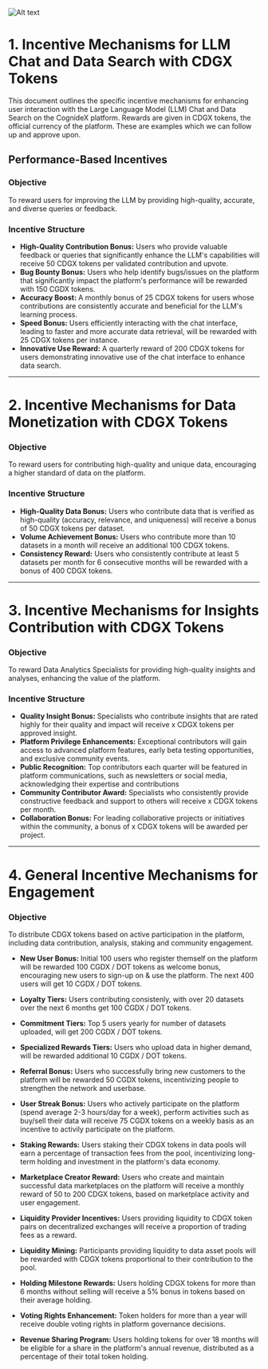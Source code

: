 ![Alt text](Assets/6..png)


# 1. Incentive Mechanisms for LLM Chat and Data Search with CDGX Tokens

This document outlines the specific incentive mechanisms for enhancing user interaction with the Large Language Model (LLM) Chat and Data Search on the CognideX platform. Rewards are given in CDGX tokens, the official currency of the platform. These are examples which we can follow up and approve upon.

## Performance-Based Incentives

### Objective
To reward users for improving the LLM by providing high-quality, accurate, and diverse queries or feedback.

### Incentive Structure
- **High-Quality Contribution Bonus:** Users who provide valuable feedback or queries that significantly enhance the LLM's capabilities will receive 50 CDGX tokens per validated contribution and upvote.
- **Bug Bounty Bonus:** Users who help identify bugs/issues on the platform that significantly impact the platform's performance will be rewarded with 150 CGDX tokens.
- **Accuracy Boost:** A monthly bonus of 25 CDGX tokens for users whose contributions are consistently accurate and beneficial for the LLM's learning process.
- **Speed Bonus:** Users efficiently interacting with the chat interface, leading to faster and more accurate data retrieval, will be rewarded with 25 CDGX tokens per instance.
- **Innovative Use Reward:** A quarterly reward of 200 CDGX tokens for users demonstrating innovative use of the chat interface to enhance data search.


---

# 2. Incentive Mechanisms for Data Monetization with CDGX Tokens


### Objective
To reward users for contributing high-quality and unique data, encouraging a higher standard of data on the platform.

### Incentive Structure
- **High-Quality Data Bonus:** Users who contribute data that is verified as high-quality (accuracy, relevance, and uniqueness) will receive a bonus of 50 CDGX tokens per dataset.
- **Volume Achievement Bonus:** Users who contribute more than 10 datasets in a month will receive an additional 100 CDGX tokens.
- **Consistency Reward:** Users who consistently contribute at least 5 datasets per month for 6 consecutive months will be rewarded with a bonus of 400 CDGX tokens.

---

# 3. Incentive Mechanisms for Insights Contribution with CDGX Tokens

### Objective
To reward Data Analytics Specialists for providing high-quality insights and analyses, enhancing the value of the platform.

### Incentive Structure
- **Quality Insight Bonus:** Specialists who contribute insights that are rated highly for their quality and impact will receive x CDGX tokens per approved insight.
- **Platform Privilege Enhancements:** Exceptional contributors will gain access to advanced platform features, early beta testing opportunities, and exclusive community events.
- **Public Recognition:** Top contributors each quarter will be featured in platform communications, such as newsletters or social media, acknowledging their expertise and contributions
- **Community Contributor Award:** Specialists who consistently provide constructive feedback and support to others will receive x CDGX tokens per month.
- **Collaboration Bonus:** For leading collaborative projects or initiatives within the community, a bonus of x CDGX tokens will be awarded per project.

---

# 4. General Incentive Mechanisms for Engagement


### Objective
To distribute CDGX tokens based on active participation in the platform, including data contribution, analysis, staking and community engagement.

- **New User Bonus:** Initial 100 users who register themself on the platform will be rewarded 100 CGDX / DOT tokens as welcome bonus, encouraging new users to sign-up on & use the platform. The next 400 users will get 10 CGDX / DOT tokens.

- **Loyalty Tiers:** Users contributing consistenly, with over 20 datasets over the next 6 months get 100 CGDX / DOT tokens.

- **Commitment Tiers:** Top 5 users yearly for number of datasets uploaded, will get 200 CGDX / DOT tokens.

- **Specialized Rewards Tiers:** Users who upload data in higher demand, will be rewarded additional 10 CGDX / DOT tokens.

- **Referral Bonus:** Users who successfully bring new customers to the platform will be rewarded 50 CGDX tokens, incentivizing people to strengthen the network and userbase.

- **User Streak Bonus:** Users who actively participate on the platform (spend average 2-3 hours/day for a week), perform activities such as buy/sell their data will receive 75 CGDX tokens on a weekly basis as an incentive to activily participate on the platform.

- **Staking Rewards:** Users staking their CDGX tokens in data pools will earn a percentage of transaction fees from the pool, incentivizing long-term holding and investment in the platform's data economy.

- **Marketplace Creator Reward:** Users who create and maintain successful data marketplaces on the platform will receive a monthly reward of 50 to 200 CDGX tokens, based on marketplace activity and user engagement.

- **Liquidity Provider Incentives:** Users providing liquidity to CDGX token pairs on decentralized exchanges will receive a proportion of trading fees as a reward.

- **Liquidity Mining:** Participants providing liquidity to data asset pools will be rewarded with CDGX tokens proportional to their contribution to the pool.

- **Holding Milestone Rewards:** Users holding CDGX tokens for more than 6 months without selling will receive a 5% bonus in tokens based on their average holding.

- **Voting Rights Enhancement:** Token holders for more than a year will receive double voting rights in platform governance decisions.

- **Revenue Sharing Program:** Users holding tokens for over 18 months will be eligible for a share in the platform's annual revenue, distributed as a percentage of their total token holding.
